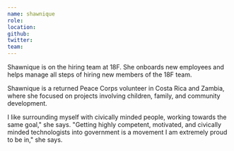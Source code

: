 ```yaml
---
name: shawnique
role:
location:
github:
twitter:
team:
---
```


Shawnique is on the hiring team at 18F. She onboards new employees and helps manage all steps of hiring new members of the 18F team.

Shawnique is a returned Peace Corps volunteer in Costa Rica and Zambia, where she focused on projects involving children, family, and community development.

I like surrounding myself with civically minded people, working towards the same goal," she says. "Getting highly competent, motivated, and civically minded technologists into government is a movement I am extremely proud to be in," she says.
